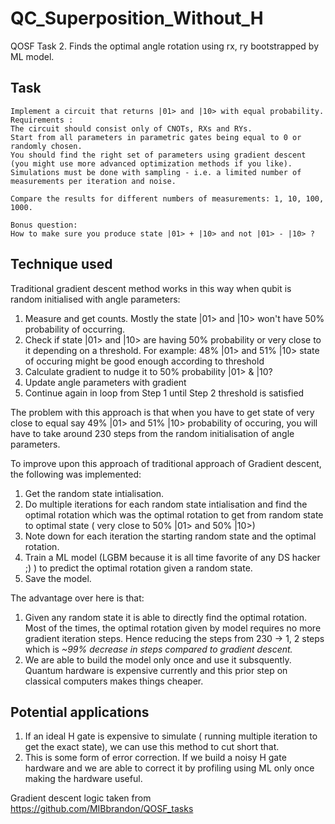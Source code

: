# QC_Superposition_Without_H
QOSF Task 2. Finds the optimal angle rotation using rx, ry bootstrapped by ML model.

## Task
```
Implement a circuit that returns |01> and |10> with equal probability.
Requirements :
The circuit should consist only of CNOTs, RXs and RYs. 
Start from all parameters in parametric gates being equal to 0 or randomly chosen. 
You should find the right set of parameters using gradient descent (you might use more advanced optimization methods if you like). 
Simulations must be done with sampling - i.e. a limited number of measurements per iteration and noise. 

Compare the results for different numbers of measurements: 1, 10, 100, 1000. 

Bonus question:
How to make sure you produce state |01> + |10> and not |01> - |10> ?
```

## Technique used
Traditional gradient descent method works in this way when qubit is random initialised with angle parameters:
1. Measure and get counts. Mostly the state |01> and |10> won't have 50% probability of occurring.
2. Check if state |01> and |10> are having 50% probability or very close to it depending on a threshold. For example: 48% |01> and 51% |10> state of occuring might be good enough according to threshold
3. Calculate gradient to nudge it to 50% probability |01> & |10?
4. Update angle parameters with gradient
5. Continue again in loop from Step 1 until Step 2 threshold is satisfied

The problem with this approach is that when you have to get state of very close to equal say 49% |01> and 51% |10> probability of occuring, you will have to take around 230 steps from the random initialisation of angle parameters.

To improve upon this approach of traditional approach of Gradient descent, the following was implemented:
1. Get the random state intialisation.
2. Do multiple iterations for each random state intialisation and find the optimal rotation which was the optimal rotation to get from random state to optimal state ( very close to 50%  |01> and 50% |10>)
3. Note down for each iteration the starting random state and the optimal rotation.
4. Train a ML model (LGBM because it is all time favorite of any DS hacker ;) ) to predict the optimal rotation given a random state.
5. Save the model.

The advantage over here is that:
1. Given any random state it is able to directly find the optimal rotation. Most of the times, the optimal rotation given by model requires no more gradient iteration steps. Hence reducing the steps from 230 -> 1, 2 steps which is *~99% decrease in steps compared to gradient descent.*
2. We are able to build the model only once and use it subsquently. Quantum hardware is expensive currently and this prior step on classical computers makes things cheaper.

## Potential applications
1. If an ideal H gate is expensive to simulate ( running multiple iteration to get the exact state), we can use this method to cut short that.
2. This is some form of error correction. If we build a noisy H gate hardware and we are able to correct it by profiling using ML only once making the hardware useful.


Gradient descent logic taken from https://github.com/MIBbrandon/QOSF_tasks
